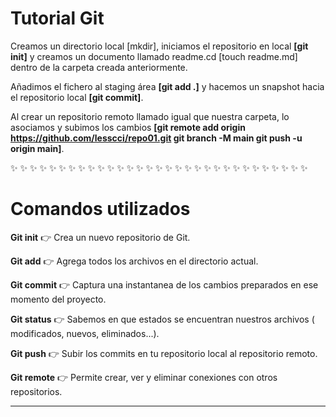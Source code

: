 # Tutorial Git

Creamos un directorio local [mkdir], iniciamos el repositorio en local **[git init]** y creamos un documento llamado readme.cd [touch readme.md] dentro de la carpeta creada anteriormente.

Añadimos el fichero al staging área **[git add .]** y hacemos un snapshot hacia el repositorio local **[git commit]**.

Al crear un repositorio remoto llamado igual que nuestra carpeta, lo asociamos y subimos los cambios **[git remote add origin https://github.com/lesscci/repo01.git git branch -M main git push -u origin main]**.

:sparkles: :sparkles: :sparkles: :sparkles: :sparkles: :sparkles: :sparkles: :sparkles: :sparkles: :sparkles: :sparkles: :sparkles: :sparkles: :sparkles: :sparkles: :sparkles: :sparkles: :sparkles: :sparkles: :sparkles: :sparkles: :sparkles: :sparkles: :sparkles: :sparkles: :sparkles: :sparkles: :sparkles: :sparkles: :sparkles: :sparkles: 


# Comandos utilizados
**Git init** :point_right:  Crea un nuevo repositorio de Git.

**Git add** :point_right: Agrega todos los archivos en el directorio actual. 

**Git commit** :point_right: Captura una instantanea de los cambios preparados en ese momento del proyecto. 

**Git status** :point_right: Sabemos en que estados se encuentran nuestros archivos ( modificados, nuevos, eliminados...).

**Git push** :point_right: Subir los commits en tu repositorio local al repositorio remoto. 

**Git remote** :point_right: Permite crear, ver y eliminar conexiones con otros repositorios. 

---